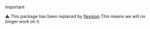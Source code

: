 > [!IMPORTANT]
> ⚠️ This package has been replaced by [flexipop](https://github.com/unify-ui-dev/flexipop) This means we will no longer work on it. 
